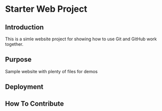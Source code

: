 # Starter Web Project

## Introduction

This is a simle website project for showing how to use Git and GitHub work together.

## Purpose

Sample website with plenty of files for demos

## Deployment

## How To Contribute